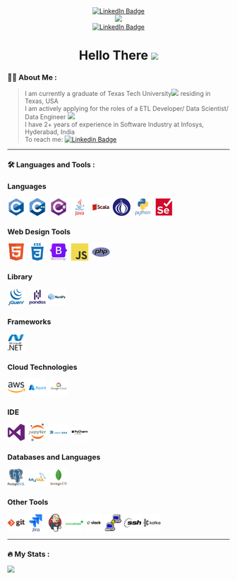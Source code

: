 
  <div class="right-content">
    <!-- Content for the right side -->
    <div id="badges" align="center">
      <a href="https://www.linkedin.com/in/mathiyazhagan-d-59b04425b/">
        <img src="https://img.shields.io/badge/LinkedIn-blue?style=for-the-badge&logo=linkedin&logoColor=white" alt="LinkedIn Badge" />
      </a>
    </div>
  </div>
</div>
<div id="header" align="center">
  <img src="https://media.giphy.com/media/WUlplcMpOCEmTGBtBW/giphy.gif" width="300"/>
</div>

<div id="badges" align="center">
  <a href="https://www.linkedin.com/in/mathiyazhagan-d-59b04425b/">
    <img src="https://img.shields.io/badge/LinkedIn-blue?style=for-the-badge&logo=linkedin&logoColor=white" alt="LinkedIn Badge"/>
  </a>
</div>

<!--img src="https://komarev.com/ghpvc/?username=your-github-username&style=flat-square&color=blue" alt=""/ -->

<h1 align="center">
  Hello There
  <img src="https://media.giphy.com/media/hvRJCLFzcasrR4ia7z/giphy.gif" width="30px"/>
</h1>

### :woman_technologist: About Me :
> I am currently a graduate of Texas Tech University<img src="https://www.kcbd.com/resizer/hfQIiAtbik8z9x4ik2rpw5dO0h0=/1400x0/arc-anglerfish-arc2-prod-raycom.s3.amazonaws.com/public/MAVN3QCBVFFBBE7KYJAJL7EGX4.jpg" width="30"> residing in Texas, USA <br>
> I am actively applying for the roles of a ETL Developer/ Data Scientist/ Data Engineer  <img src="https://media.giphy.com/media/WUlplcMpOCEmTGBtBW/giphy.gif" width="30"> <br>
> I have 2+ years of experience in Software Industry at Infosys, Hyderabad, India <br>
> To reach me: [![Linkedin Badge](https://img.shields.io/badge/-mathiyazhagan-d?style=flat&logo=Linkedin&logoColor=white)](https://www.linkedin.com/in/ayeshashaik2707/)

<hr></hr>

### :hammer_and_wrench: Languages and Tools :
<div>
  <h3> Languages </h3>
  <img src="https://github.com/devicons/devicon/blob/master/icons/c/c-original.svg" title="C" alt="C" width="40" height="40"/>&nbsp;
  <img src="https://github.com/devicons/devicon/blob/master/icons/cplusplus/cplusplus-original.svg" title="C++" alt="C++" width="40" height="40"/>&nbsp;
  <img src="https://github.com/devicons/devicon/blob/master/icons/csharp/csharp-original.svg" title="C#" alt="C#" width="40" height="40"/>&nbsp;
  <img src="https://github.com/devicons/devicon/blob/master/icons/java/java-original-wordmark.svg" title="Java" alt="Java" width="40" height="40"/>&nbsp;
  <img src="https://github.com/devicons/devicon/blob/master/icons/scala/scala-original-wordmark.svg" title="Scala" alt="Scala" width="40" height="40"/>&nbsp;
  <img src="https://github.com/devicons/devicon/blob/master/icons/perl/perl-original.svg" title="Perl" alt="Perl" width="40" height="40"/>&nbsp;
  <img src="https://github.com/devicons/devicon/blob/master/icons/python/python-original-wordmark.svg" title="Python" alt="Python" width="40" height="40"/>&nbsp;
  <img src="https://github.com/devicons/devicon/blob/master/icons/selenium/selenium-original.svg" title="Selenium" alt="Selenium" width="40" height="40"/>&nbsp;
  
  <h3> Web Design Tools </h3>
  <img src="https://github.com/devicons/devicon/blob/master/icons/html5/html5-original.svg" title="HTML5" alt="HTML5" width="40" height="40"/>&nbsp;
  <img src="https://github.com/devicons/devicon/blob/master/icons/css3/css3-plain-wordmark.svg"  title="CSS3" alt="CSS" width="40" height="40"/>&nbsp;
  <img src="https://github.com/devicons/devicon/blob/master/icons/bootstrap/bootstrap-original-wordmark.svg" title="bootstrap" alt="bootstrap" width="40" height="40"/>&nbsp;
  <img src="https://github.com/devicons/devicon/blob/master/icons/javascript/javascript-original.svg" title="JavaScript" alt="JavaScript" width="40" height="40"/>&nbsp;
  <img src="https://github.com/devicons/devicon/blob/master/icons/php/php-original.svg" title="php" alt="php" width="40" height="40"/>
  
  <h3> Library </h3>
  <img src="https://github.com/devicons/devicon/blob/master/icons/jquery/jquery-plain-wordmark.svg" title="jQuery" alt="jQuery" width="40" height="40"/>&nbsp;
  <img src="https://github.com/devicons/devicon/blob/master/icons/pandas/pandas-original-wordmark.svg" title="pandas" alt="pandas" width="40" height="40"/>
  <img src="https://github.com/devicons/devicon/blob/master/icons/numpy/numpy-original-wordmark.svg" title="numpy" alt="numpy" width="40" height="40"/>
  
  <h3> Frameworks </h3>
  <img src="https://github.com/devicons/devicon/blob/master/icons/dot-net/dot-net-original-wordmark.svg" title="dotNet" alt="dotNet" width="40" height="40"/>&nbsp;
  
  <h3> Cloud Technologies </h3>
  <img src="https://github.com/devicons/devicon/blob/master/icons/amazonwebservices/amazonwebservices-original-wordmark.svg" title="aws" alt="aws" width="40" height="40"/>&nbsp;
  <img src="https://github.com/devicons/devicon/blob/master/icons/azure/azure-original-wordmark.svg" title="azure" alt="azure" width="40" height="40"/>&nbsp;
  <img src="https://github.com/devicons/devicon/blob/master/icons/googlecloud/googlecloud-original-wordmark.svg" title="googlecloud" alt="googlecloud" width="40" height="40"/>&nbsp;
  
  
  <h3> IDE </h3>
  <img src="https://github.com/devicons/devicon/blob/master/icons/visualstudio/visualstudio-plain.svg" title="VisualStudio" alt="VisualStudio" width="40" height="40"/>&nbsp;
  <img src="https://github.com/devicons/devicon/blob/master/icons/jupyter/jupyter-original-wordmark.svg" title="jupyter" alt="jupyter" width="40" height="40"/>&nbsp;
  <img src="https://github.com/devicons/devicon/blob/master/icons/intellij/intellij-original-wordmark.svg" title="intelliJ" alt="intelliJ" width="40" height="40"/>&nbsp;
  <img src="https://github.com/devicons/devicon/blob/master/icons/pycharm/pycharm-original-wordmark.svg" title="pycharm" alt="pycharm" width="40" height="40"/>&nbsp;
  
  <h3> Databases and Languages </h3>
  <img src="https://github.com/devicons/devicon/blob/master/icons/postgresql/postgresql-original-wordmark.svg" title="postgreSQL"  alt="postgreSQL" width="40" height="40"/>&nbsp;
  <img src="https://github.com/devicons/devicon/blob/master/icons/mysql/mysql-original-wordmark.svg" title="mySQL"  alt="mySQL" width="40" height="40"/>&nbsp;
  <img src="https://github.com/devicons/devicon/blob/master/icons/mongodb/mongodb-original-wordmark.svg" title="MongoDB" alt="MongoDB" width="40" height="40"/>&nbsp;
  
  <h3> Other Tools </h3>
  <img src="https://github.com/devicons/devicon/blob/master/icons/git/git-original-wordmark.svg" title="Git" alt="Git" width="40" height="40"/>
  <img src="https://github.com/devicons/devicon/blob/master/icons/jira/jira-original-wordmark.svg" title="Jira" alt="Jira" width="40" height="40"/>
  <img src="https://github.com/devicons/devicon/blob/master/icons/jenkins/jenkins-original.svg" title="Jenkins" alt="Jenkins" width="40" height="40"/>
  <img src="https://github.com/devicons/devicon/blob/master/icons/cucumber/cucumber-plain-wordmark.svg" title="Cucumber" alt="Cucumber" width="40" height="40"/>
  <img src="https://github.com/devicons/devicon/blob/master/icons/slack/slack-original-wordmark.svg" title="Slack" alt="Slack" width="40" height="40"/>
  <img src="https://github.com/devicons/devicon/blob/master/icons/putty/putty-original.svg" title="Putty" alt="Putty" width="40" height="40"/>
  <img src="https://github.com/devicons/devicon/blob/master/icons/ssh/ssh-original-wordmark.svg" title="ssh" alt="ssh" width="40" height="40"/>
  <img src="https://github.com/devicons/devicon/blob/master/icons/apachekafka/apachekafka-original-wordmark.svg" title="kafka" alt="kafka" width="40" height="40"/>
</div>

<hr></hr>

### :fire: My Stats :
<img src="http://github-readme-streak-stats.herokuapp.com?user=mathiyazhagan-d&theme=dark&background=000000">
